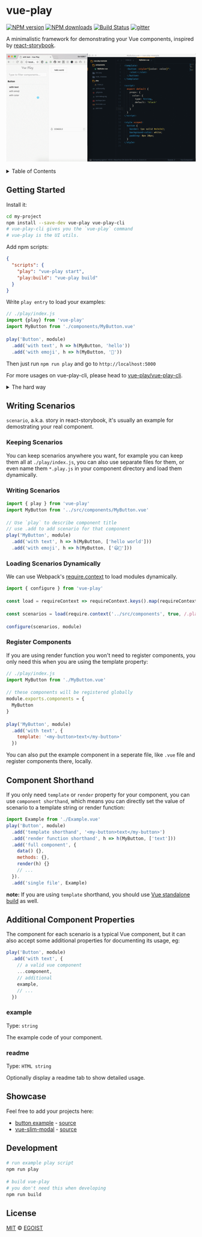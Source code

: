 # vue-play

[![NPM version](https://img.shields.io/npm/v/vue-play.svg?style=flat-square)](https://npmjs.com/package/vue-play) [![NPM downloads](https://img.shields.io/npm/dm/vue-play.svg?style=flat-square)](https://npmjs.com/package/vue-play) [![Build Status](https://img.shields.io/circleci/project/vue-play/vue-play/master.svg?style=flat-square)](https://circleci.com/gh/egoist/vue-play) [![gitter](https://img.shields.io/gitter/room/vue-play/vue-play.svg?style=flat-square)](https://gitter.im/vue-play/vue-play)

A minimalistic framework for demonstrating your Vue components, inspired by [react-storybook](https://github.com/kadirahq/react-storybook).

![preview](./media/preview.gif)

<details><summary>Table of Contents</summary>

<!-- toc -->

- [Getting started](#getting-started)
  * [The easy way](#the-easy-way)
  * [The hard way](#the-hard-way)
    + [App interface](#app-interface)
    + [Preview](#preview)
- [Writing Scenarios](#writing-scenarios)
  * [Keeping Scenarios](#keeping-scenarios)
  * [Writing Scenarios](#writing-scenarios-1)
  * [Loading Scenarios Dynamically](#loading-scenarios-dynamically)
  * [Register Components](#register-components)
- [Component Shorthand](#component-shorthand)
- [Additional Component Properties](#additional-component-properties)
  * [example](#example)
  * [readme](#readme)
- [Showcase](#showcase)
- [Development](#development)
- [License](#license)

<!-- tocstop -->

</details>

## Getting Started

Install it:

```bash
cd my-project
npm install --save-dev vue-play vue-play-cli
# vue-play-cli gives you the `vue-play` command
# vue-play is the UI utils.
```

Add npm scripts:

```json
{
  "scripts": {
    "play": "vue-play start",
    "play:build": "vue-play build"
  }
}
```

Write `play entry` to load your examples:

```js
// ./play/index.js
import {play} from 'vue-play'
import MyButton from './components/MyButton.vue'

play('Button', module)
  .add('with text', h => h(MyButton, 'hello'))
  .add('with emoji', h => h(MyButton, '💫'))
```

Then just run `npm run play` and go to `http://localhost:5000`

For more usages on vue-play-cli, please head to [vue-play/vue-play-cli](https://github.com/vue-play/vue-play-cli).

<details><summary>The hard way</summary>

There're two pages in your play app, one is the app interface which has a sidebar and it can toggle scenarios of your components, the other page is for rendering the examples, this page will be loaded as iframe in app interface.

And only the latter needs to load scenarios that you write in the `play entry`, let's say `./play/index.js`:

```js
import {play} from 'vue-play'
import MyButton from './MyButton.vue'

play('MyButton', module)
  .add('with text', h => h(MyButton, ['text']))
```

#### App interface

```js
// ./play/app.js
import app from 'vue-play/dist/app'
import 'vue-play/dist/app.css'

// bootstrap app
app()
```

#### Preview

```js
// ./play/preview.js
import preview from 'vue-play/dist/preview'
// loads the scenarios at ./play/index.js
import scenarios from './'

// actually render the scenarios in preview page
// when the preview page is ready
// it will tell the app interface what scenarios we have
preview(scenarios)
```

Add `app interface` and `preview` to your webpack entry:

```js
module.exports = {
  // ...
  entry: {
    app: './play/app.js',
    preview: './play/preview.js'
  },
  // don't forget to generate html output for both of them
  plugins: [
    new HtmlWebpackPlugin({
      filename: 'index.html',
      chunks: ['app']
    }),
    new HtmlWebpackPlugin({
      filename: 'preview.html',
      chunks: ['preview']
    })
  ]
}
```

That's it, you're all set!
</details>

## Writing Scenarios

`scenario`, a.k.a. story in react-storybook, it's usually an example for demostrating your real component.

### Keeping Scenarios

You can keep scenarios anywhere you want, for example you can keep them all at `./play/index.js`, you can also use separate files for them, or even name them `*.play.js` in your component directory and load them dynamically.

### Writing Scenarios

```js
import { play } from 'vue-play'
import MyButton from '../src/components/MyButton.vue'

// Use `play` to describe component title
// use .add to add scenario for that component
play('MyButton', module)
  .add('with text', h => h(MyButton, ['hello world']))
  .add('with emoji', h => h(MyButton, ['😃🍻']))
```

### Loading Scenarios Dynamically

We can use Webpack's [require.context](https://webpack.github.io/docs/context.html#require-context) to load modules dynamically.

```js
import { configure } from 'vue-play'

const load = requireContext => requireContext.keys().map(requireContext)

const scenarios = load(require.context('../src/components', true, /.play.js$/))

configure(scenarios, module)
```

### Register Components

If you are using render function you won't need to register components, you only need this when you are using the template property:

```js
// ./play/index.js
import MyButton from './MyButton.vue'

// these components will be registered globally
module.exports.components = {
  MyButton
}

play('MyButton', module)
  .add('with text', {
    template: '<my-button>text</my-button>'
  })
```

You can also put the example component in a seperate file, like `.vue` file and register components there, locally.

## Component Shorthand

If you only need `template` or `render` property for your component, you can use `component shorthand`, which means you can directly set the value of scenario to a template string or render function:

```js
import Example from './Example.vue'
play('Button', module)
  .add('template shorthand', '<my-button>text</my-button>')
  .add('render function shorthand', h => h(MyButton, ['text']))
  .add('full component', {
    data() {},
    methods: {},
    render(h) {}
    // ...
  }).
  .add('single file', Example)
```

**note:** If you are using `template` shorthand, you should use [Vue standalone build](https://vuejs.org/guide/installation.html#Standalone-vs-Runtime-only-Build) as well.

## Additional Component Properties

The component for each scenario is a typical Vue component, but it can also accept some additional properties for documenting its usage, eg:

```js
play('Button', module)
  .add('with text', {
    // a valid vue component
    ...component,
    // additional
    example,
    // ...
  })
```

### example

Type: `string`

The example code of your component.

### readme

Type: `HTML string`

Optionally display a readme tab to show detailed usage.

## Showcase

Feel free to add your projects here:

- [button example](http://vue-play-button.surge.sh/#/) - [source](https://github.com/vue-play/vue-play/tree/master/play)
- [vue-slim-modal](https://egoistian.com/vue-slim-modal/#/) - [source](https://github.com/egoist/vue-slim-modal/tree/master/play)

## Development

```bash
# run example play script
npm run play

# build vue-play
# you don't need this when developing
npm run build
```

## License

[MIT](https://egoist.mit-license.org) &copy; [EGOIST](https://github.com/egoist)

